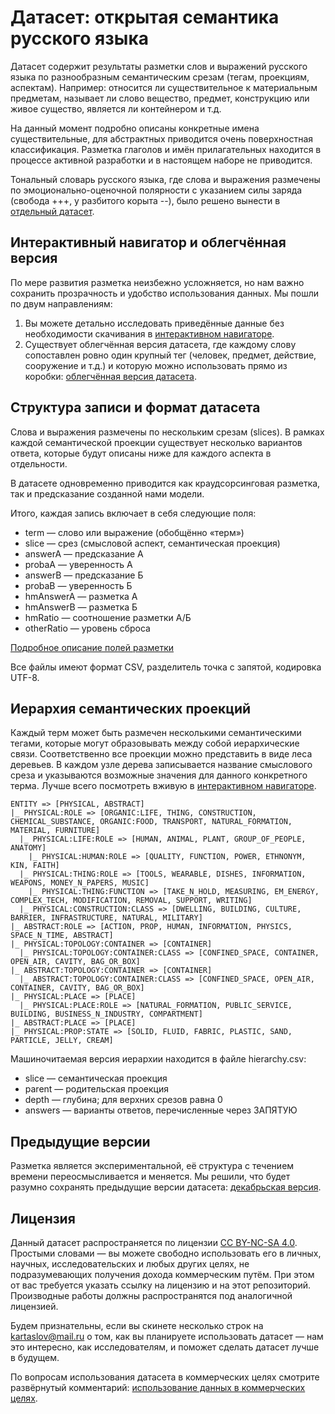# Датасет: открытая семантика русского языка

Датасет содержит результаты разметки слов и выражений русского языка по разнообразным семантическим срезам (тегам, проекциям, аспектам). Например: относится ли существительное к материальным предметам, называет ли слово вещество, предмет, конструкцию или живое существо, является ли контейнером и т.д.

На данный момент подробно описаны конкретные имена существительные, для абстрактных приводится очень поверхностная классификация. Разметка глаголов и имён прилагательных находится в процессе активной разработки и в настоящем наборе не приводится.

Тональный словарь русского языка, где слова и выражения размечены по эмоционально-оценочной полярности с указанием силы заряда (свобода +++, у разбитого корыта --), было решено вынести в [отдельный датасет](../emo_dict).

## Интерактивный навигатор и облегчённая версия

По мере развития разметка неизбежно усложняется, но нам важно сохранить прозрачность и удобство использования данных. Мы пошли по двум направлениям:

1. Вы можете детально исследовать приведённые данные без необходимости скачивания в [интерактивном навигаторе].
2. Существует облегчённая версия датасета, где каждому слову сопоставлен ровно один крупный тег (человек, предмет, действие, сооружение и т.д.) и которую можно использовать прямо из коробки: [облегчённая версия датасета].

## Структура записи и формат датасета

Слова и выражения размечены по нескольким срезам (slices). В рамках каждой семантической проекции существует несколько вариантов ответа, которые будут описаны ниже для каждого аспекта в отдельности.

В датасете одновременно приводится как краудсорсинговая разметка, так и предсказание созданной нами модели.

Итого, каждая запись включает в себя следующие поля:

* term —  слово или выражение (обобщённо «терм»)
* slice — срез (смысловой аспект, семантическая проекция)
* answerA — предсказание А
* probaA — уверенность А
* answerB — предсказание Б
* probaB — уверенность Б
* hmAnswerA — разметка А
* hmAnswerB — разметка Б
* hmRatio — соотношение разметки А/Б
* otherRatio — уровень сброса

[Подробное описание полей разметки]

Все файлы имеют формат CSV, разделитель точка с запятой, кодировка UTF-8.

## Иерархия семантических проекций

Каждый терм может быть размечен несколькими семантическими тегами, которые могут образовывать между собой иерархические связи. Соответственно все проекции можно представить в виде леса деревьев. В каждом узле дерева записывается название смыслового среза и указываются возможные значения для данного конкретного терма. Лучше всего посмотреть вживую в [интерактивном навигаторе].

```
ENTITY => [PHYSICAL, ABSTRACT]
|_ PHYSICAL:ROLE => [ORGANIC:LIFE, THING, CONSTRUCTION, CHEMICAL_SUBSTANCE, ORGANIC:FOOD, TRANSPORT, NATURAL_FORMATION, MATERIAL, FURNITURE]
  |_ PHYSICAL:LIFE:ROLE => [HUMAN, ANIMAL, PLANT, GROUP_OF_PEOPLE, ANATOMY]
    |_ PHYSICAL:HUMAN:ROLE => [QUALITY, FUNCTION, POWER, ETHNONYM, KIN, FAITH]
  |_ PHYSICAL:THING:ROLE => [TOOLS, WEARABLE, DISHES, INFORMATION, WEAPONS, MONEY_N_PAPERS, MUSIC]
    |_ PHYSICAL:THING:FUNCTION => [TAKE_N_HOLD, MEASURING, EM_ENERGY, COMPLEX_TECH, MODIFICATION, REMOVAL, SUPPORT, WRITING]
  |_ PHYSICAL:CONSTRUCTION:CLASS => [DWELLING, BUILDING, CULTURE, BARRIER, INFRASTRUCTURE, NATURAL, MILITARY]
|_ ABSTRACT:ROLE => [ACTION, PROP, HUMAN, INFORMATION, PHYSICS, SPACE_N_TIME, ABSTRACT]
|_ PHYSICAL:TOPOLOGY:CONTAINER => [CONTAINER]
  |_ PHYSICAL:TOPOLOGY:CONTAINER:CLASS => [CONFINED_SPACE, CONTAINER, OPEN_AIR, CAVITY, BAG_OR_BOX]
|_ ABSTRACT:TOPOLOGY:CONTAINER => [CONTAINER]
  |_ ABSTRACT:TOPOLOGY:CONTAINER:CLASS => [CONFINED_SPACE, OPEN_AIR, CONTAINER, CAVITY, BAG_OR_BOX]
|_ PHYSICAL:PLACE => [PLACE]
  |_ PHYSICAL:PLACE:ROLE => [NATURAL_FORMATION, PUBLIC_SERVICE, BUILDING, BUSINESS_N_INDUSTRY, COMPARTMENT]
|_ ABSTRACT:PLACE => [PLACE]
|_ PHYSICAL:PROP:STATE => [SOLID, FLUID, FABRIC, PLASTIC, SAND, PARTICLE, JELLY, CREAM]
```

Машиночитаемая версия иерархии находится в файле hierarchy.csv:

* slice — семантическая проекция
* parent — родительская проекция
* depth — глубина; для верхних срезов равна 0
* answers — варианты ответов, перечисленные через ЗАПЯТУЮ

## Предыдущие версии

Разметка является экспериментальной, её структура с течением времени переосмысливается и меняется. Мы решили, что будет разумно сохранять предыдущие версии датасета: [декабрьская версия].

## Лицензия

Данный датасет распространяется по лицензии [CC BY-NC-SA 4.0]. Простыми словами — вы можете свободно использовать его в личных, научных, исследовательских и любых других целях, не подразумевающих получения дохода коммерческим путём. При этом от вас требуется указать ссылку на лицензию и на этот репозиторий. Производные работы должны распространятся под аналогичной лицензией.

Будем признательны, если вы скинете несколько строк на kartaslov@mail.ru о том, как вы планируете использовать датасет — нам это интересно, как исследователям, и поможет сделать датасет лучше в будущем.

По вопросам использования датасета в коммерческих целях смотрите развёрнутый комментарий: [использование данных в коммерческих целях].

[использование данных в коммерческих целях]: <../../readme/commercial_use.md>
[CC BY-NC-SA 4.0]: https://creativecommons.org/licenses/by-nc-sa/4.0/
[интерактивном навигаторе]: https://research.kartaslov.ru/
[декабрьская версия]: <../open_semantics_history/v1_2017_dec>
[Подробное описание полей разметки]: <readme/format.md>
[облегчённая версия датасета]: <simple>